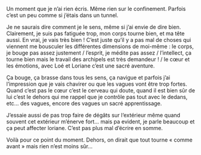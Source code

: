 Un moment que je n’ai rien écris. Même rien sur le confinement. Parfois c’est un peu comme si j’étais dans un tunnel. 

Je ne saurais dire comment je le sens, même si j’ai envie de dire bien. Clairement, je suis pas fatiguée trop, mon corps tourne bien, et ma tête aussi. En vrai, je vais très bien !
C’est juste qu’il y a pas mal de choses qui viennent me bousculer les différentes dimensions de moi-même : le corps, je bouge pas assez justement / l’esprit, je médite pas assez / l’intellect, ça tourne bien mais le travail des archipels est très demandeur ! / le cœur et les émotions, avec Loé et Loriane c’est une sacré aventure. 

Ça bouge, ça brasse dans tous les sens, ça navigue et parfois j’ai l’impression que je vais chavirer ou que les vagues vont être trop fortes. Quand c’est pas le cœur c’est le cerveau qui doute, quand il est bien sûr de lui c’est le dehors qui me rappel que je contrôle pas tout avec le dedans, etc... des vagues, encore des vagues un sacré apprentissage. 

J’essaie aussi de pas trop faire de dégâts sur l‘extérieur même quand souvent cet extérieur m’énerve fort... mais pa evident, je parle beaucoup et ça peut affecter loriane. C’est pas plus mal d’écrire en somme. 

Voilà pour ce point du moment. Dehors, on dirait que tout tourne « comme avant » mais rien n’est moins sûr... 